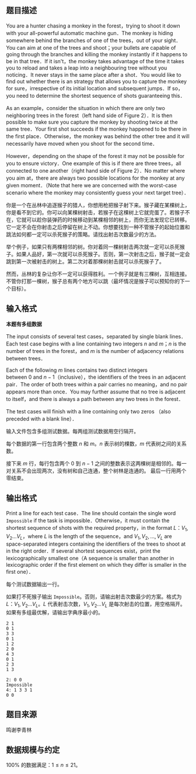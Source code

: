 ## 题目描述

You are a hunter chasing a monkey in the forest，trying to shoot it down with your all-powerful automatic machine gun．The monkey is hiding somewhere behind the branches of one of the trees，out of your sight．You can aim at one of the trees and shoot；your bullets are capable of going through the branches and killing the monkey instantly if it happens to be in that tree．If it isn't，the monkey takes advantage of the time it takes you to reload and takes a leap into a neighbouring tree without you noticing．It never stays in the same place after a shot．You would like to find out whether there is an strategy that allows you to capture the monkey for sure，irrespective of its initial location and subsequent jumps．If so，you need to determine the shortest sequence of shots guaranteeing this．

As an example，consider the situation in which there are only two neighboring trees in the forest（left hand side of Figure 2）．It is then possible to make sure you capture the monkey by shooting twice at the same tree．Your first shot succeeds if the monkey happened to be there in the first place．Otherwise，the monkey was behind the other tree and it will necessarily have moved when you shoot for the second time．

However，depending on the shape of the forest it may not be possible for you to ensure victory．One example of this is if there are three trees，all connected to one another（right hand side of Figure 2）．No matter where you aim at，there are always two possible locations for the monkey at any given moment．（Note that here we are concerned with the worst-case scenario where the monkey may consistently guess your next target tree）．

你是一个在丛林中追逐猴子的猎人，你想用枪把猴子射下来。猴子藏在某棵树上，你是看不到它的。你可以向某棵树射击，若猴子在这棵树上它就完蛋了。若猴子不在，它就可以趁你装弹药的时候移动到某棵相邻的树上，而你无法发现它已转移。它一定不会在你射击之后停留在树上不动。你想要找到一种不管猴子的起始位置和跳法如何都一定可以杀死猴子的策略。请找出射击次数最少的方法。

举个例子，如果只有两棵相邻的树。你对着同一棵树射击两次就一定可以杀死猴子。如果人品好，第一次就可以杀死猴子。否则，第一次射击之后，猴子就一定会跳到第一次被射击的树上。第二次对着那棵树射击就可以杀死猴子了。

然而，丛林的复杂让你不一定可以获得胜利。一个例子就是有三棵树，互相连接。不管你打那一棵树，猴子总有两个地方可以跳（最坏情况是猴子可以预知你的下一个目标）。

## 输入格式

**本题有多组数据**

The input consists of several test cases，separated by single blank lines．Each test case begins with a line containing two integers $n$ and $m$；$n$ is the number of trees in the forest，and $m$ is the number of adjacency relations between trees．

Each of the following $m$ lines contains two distinct integers between 0 and $n-1$（inclusive），the identifiers of the trees in an adjacent pair．The order of both trees within a pair carries no meaning，and no pair appears more than once．You may further assume that no tree is adjacent to itself，and there is always a path between any two trees in the forest．

The test cases will finish with a line containing only two zeros （also preceded with a blank line）．

输入文件包含多组测试数据。每两组测试数据用空行隔开。

每个数据的第一行包含两个整数 $n$ 和 $m$。$n$ 表示树的棵数，$m$ 代表树之间的关系数。

接下来 $m$ 行，每行包含两个 $0$ 到 $n-1$ 之间的整数表示这两棵树是相邻的。每一对关系不会出现两次，没有树和自己连通，整个树林是连通的。
最后一行用两个零结束。

## 输出格式

Print a line for each test case．The line should contain the single word `Impossible` if the task is impossible．Otherwise，it must contain the shortest sequence of shots with the required property，in the format $L：V_1,V_2 \dots V_L$，where $L$ is the length of the sequence，and $V_1,V_2, \dots ,V_L$ are space-separated integers containing the identifiers of the trees to shoot at in the right order．If several shortest sequences exist，print the lexicographically smallest one（A sequence is smaller than another in lexicographic order if the first element on which they differ is smaller in the first one）．

每个测试数据输出一行。

如果打不死猴子输出 `Impossible`。否则，请输出射击次数最少的方案。格式为 $L：V_1,V_2 \dots V_L$。$L$ 代表射击次数，$V_1,V_2 \dots V_L$ 是每次射击的位置，用空格隔开。
如果有多组最优解，请输出字典序最小的。

```input1
2 1
0 1
3 3
0 1
1 2
2 0
4 3
0 1
2 3
1 3
```

```output1
2: 0 0
Impossible
4: 1 3 3 1
0 0
```

## 题目来源

鸣谢李青林

## 数据规模与约定

$100\%$ 的数据满足：$1 \le n \le 21$。